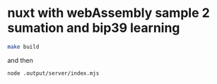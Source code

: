 # nuxt with webAssembly sample 2 sumation and bip39 learning

```sh
make build
```
and then
```sh
node .output/server/index.mjs
```
